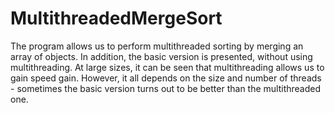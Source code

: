 # MultithreadedMergeSort
The program allows us to perform multithreaded sorting by merging an array of objects. In addition, the basic version is presented, without using multithreading. At large sizes, it can be seen that multithreading allows us to gain speed gain.
However, it all depends on the size and number of threads - sometimes the basic version turns out to be better than the multithreaded one.

